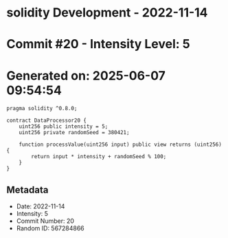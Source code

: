 ﻿# solidity Development - 2022-11-14
# Commit #20 - Intensity Level: 5
# Generated on: 2025-06-07 09:54:54
```solidity
pragma solidity ^0.8.0;

contract DataProcessor20 {
    uint256 public intensity = 5;
    uint256 private randomSeed = 380421;

    function processValue(uint256 input) public view returns (uint256) {
        return input * intensity + randomSeed % 100;
    }
}
```
## Metadata
- Date: 2022-11-14
- Intensity: 5
- Commit Number: 20
- Random ID: 567284866
